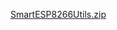 [SmartESP8266Utils.zip](https://github.com/user-attachments/files/21823192/SmartESP8266Utils-main.zip)
